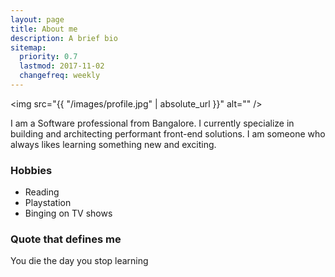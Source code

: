 ```yaml
---
layout: page
title: About me
description: A brief bio
sitemap:
  priority: 0.7
  lastmod: 2017-11-02
  changefreq: weekly
---
```


<span class="image right"><img src="{{ "/images/profile.jpg" | absolute_url }}" alt="" /></span>

I am a Software professional from Bangalore. I currently specialize in building and architecting performant front-end solutions. I am someone who always likes learning something new and exciting.

### Hobbies

- Reading
- Playstation
- Binging on TV shows

### Quote that defines me

You die the day you stop learning
